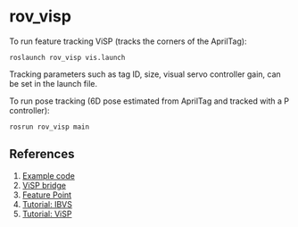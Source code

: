 # rov_visp

To run feature tracking ViSP (tracks the corners of the AprilTag):

    roslaunch rov_visp vis.launch

Tracking parameters such as tag ID, size, visual servo controller gain, can be set in the launch file. 

To run pose tracking (6D pose estimated from AprilTag and tracked with a P controller):

    rosrun rov_visp main
    
    
## References
1. [Example code](https://github.com/jokla/visp_cam_vs)
2. [ViSP bridge](https://docs.ros.org/en/api/visp_bridge/html/namespacemembers.html)
3. [Feature Point](https://visp-doc.inria.fr/doxygen/visp-2.9.0/classvpFeaturePoint.html#ac495bc37d8cf655a97cd095d62a8884f)
4. [Tutorial: IBVS](https://visp-doc.inria.fr/doxygen/visp-2.9.0/tutorial-ibvs.html)
5. [Tutorial: ViSP](https://visp-doc.inria.fr/doxygen/visp-daily/classvpServo.html)
